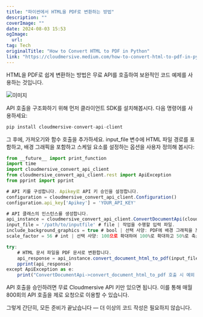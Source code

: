 ```yaml
---
title: "파이썬에서 HTML을 PDF로 변환하는 방법"
description: ""
coverImage: ""
date: 2024-08-03 15:53
ogImage: 
  url: 
tag: Tech
originalTitle: "How to Convert HTML to PDF in Python"
link: "https://cloudmersive.medium.com/how-to-convert-html-to-pdf-in-python-42cc39d68270"
---
```





HTML을 PDF로 쉽게 변환하는 방법은 무료 API를 호출하여 보완적인 코드 예제를 사용하는 것입니다.

![이미지](/assets/img/How-to-Convert-HTML-to-PDF-in-Python_0.png)

API 호출을 구조화하기 위해 먼저 클라이언트 SDK를 설치해봅시다. 다음 명령어를 사용하세요:

```js
pip install cloudmersive-convert-api-client
```

<div class="content-ad"></div>

그 후에, 가져오기와 함수 호출을 추가하세요. input_file 변수에 HTML 파일 경로를 포함하고, 배경 그래픽을 포함하고 스케일 요소를 설정하는 옵션을 사용자 정의해 봅시다:

```js
from __future__ import print_function
import time
import cloudmersive_convert_api_client
from cloudmersive_convert_api_client.rest import ApiException
from pprint import pprint

# API 키를 구성합니다. Apikey로 API 키 승인을 설정합니다.
configuration = cloudmersive_convert_api_client.Configuration()
configuration.api_key['Apikey'] = 'YOUR_API_KEY'

# API 클래스의 인스턴스를 생성합니다.
api_instance = cloudmersive_convert_api_client.ConvertDocumentApi(cloudmersive_convert_api_client.ApiClient(configuration))
input_file = '/path/to/inputfile' # file | 작업을 수행할 입력 파일.
include_background_graphics = true # bool | 선택 사양: PDF에 배경 그래픽을 포함하려면 true로 설정하거나 포함하지 않으려면 false로 설정하세요. 기본값은 true입니다. (선택 사양)
scale_factor = 56 # int | 선택 사양: 100으로 확대하여 100%로 확대하고 50%로 축소하려면 50%로 설정하고, 200%로 확대하려면 200%로 설정하세요. 기본값은 100%입니다. 최대값은 1000%입니다. (선택 사양)

try:
    # HTML 문서 파일을 PDF 문서로 변환합니다.
    api_response = api_instance.convert_document_html_to_pdf(input_file, include_background_graphics=include_background_graphics, scale_factor=scale_factor)
    pprint(api_response)
except ApiException as e:
    print("ConvertDocumentApi->convert_document_html_to_pdf 호출 시 예외 발생: %s\n" % e)
```

API 호출을 승인하려면 무료 Cloudmersive API 키만 있으면 됩니다. 이를 통해 매월 800회의 API 호출을 제로 요청으로 이용할 수 있습니다.

그렇게 간단히, 모든 준비가 끝났습니다 — 더 이상의 코드 작성은 필요하지 않습니다.